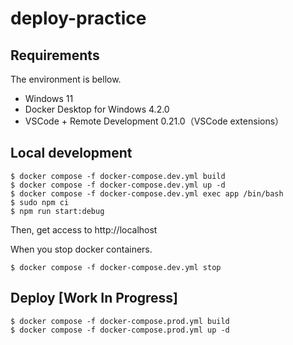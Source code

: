 # deploy-practice

## Requirements
The environment is bellow.
- Windows 11
- Docker Desktop for Windows 4.2.0
- VSCode + Remote Development 0.21.0（VSCode extensions）

## Local development
```
$ docker compose -f docker-compose.dev.yml build
$ docker compose -f docker-compose.dev.yml up -d
$ docker compose -f docker-compose.dev.yml exec app /bin/bash
$ sudo npm ci
$ npm run start:debug
```
Then, get access to http://localhost

When you stop docker containers.
```
$ docker compose -f docker-compose.dev.yml stop
```

## Deploy [Work In Progress]
```
$ docker compose -f docker-compose.prod.yml build
$ docker compose -f docker-compose.prod.yml up -d
```